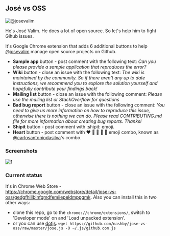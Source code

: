 ## José vs OSS ##

![@josevalim](http://farm8.staticflickr.com/7263/6956146106_3b4985c2d4.jpg)

He's José Valim. He does a lot of open source. So let's help him to fight Gihub issues.

It's Google Chrome extension that adds 6 additional buttons to help [@josevalim](https://github.com/josevalim) manage open source projects on Github.

  * **Sample app** button - post comment with the following text: *Can you please provide a sample application that reproduces the error?*
  * **Wiki** button - close an issue with the following text: *The wiki is maintained by the community. So if there aren't any up to date instructions, we recommend you to explore the solution yourself and hopefully contribute your findings back!*
  * **Mailing list** button - close an issue with the following comment: *Please use the mailing list or StackOverflow for questions*
  * **Bad bug report** button - close an issue with the following comment: *You need to give us more information on how to reproduce this issue, otherwise there is nothing we can do. Please read CONTRIBUTING.md file for more information about creating bug reports. Thanks!*
  * **Shipit** button - post comment with :shipit: emoji.
  * **Heart** button - post comment with :heart: :green_heart: :blue_heart: :yellow_heart: :purple_heart: emoji combo, known as [@carlosantoniodasilva](https://github.com/carlosantoniodasilva)'s combo.

### Screenshots ###

![1](http://i.imgur.com/vtxl6.jpg)

### Current status ###

It's in Chrome Web Store - https://chrome.google.com/webstore/detail/jose-vs-oss/gedgfhlllblnfgmdfemiiepeldmppgmk. Also you can install this in two other ways:

  * clone this repo, go to the `chrome://chrome/extensions/`, switch to 'Developer mode' on and 'Load unpacked extension'.
  * or you can use [dotjs](https://github.com/defunkt/dotjs). `wget https://github.com/nashby/jose-vs-oss/raw/master/jose.js -O ~/.js/github.com.js`
